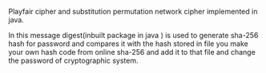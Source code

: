 Playfair cipher and substitution permutation network cipher implemented in java.

In this message digest(inbuilt package in java ) is used to generate sha-256 hash for password and compares it with the hash stored in file you make your own hash code from online sha-256 and add it to that file and change the password of cryptographic system.
